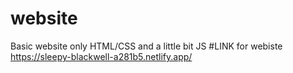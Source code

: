 # website
Basic website only HTML/CSS and a little bit JS
#LINK for webiste https://sleepy-blackwell-a281b5.netlify.app/
